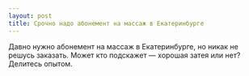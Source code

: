 ```yaml
---
layout: post 
title: Срочно надо абонемент на массаж в Екатеринбурге 
--- 
```

Давно нужно абонемент на массаж в Екатеринбурге, но никак не решусь заказать. Может кто подскажет — хорошая затея или нет? Делитесь опытом.